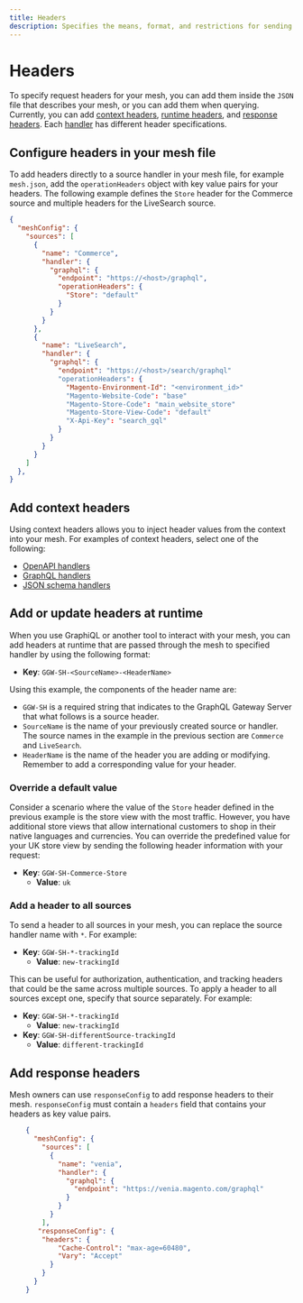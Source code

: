 ```yaml
---
title: Headers
description: Specifies the means, format, and restrictions for sending operation headers through the mesh in API Mesh for Adobe Developer App Builder.
---
```


# Headers

To specify request headers for your mesh, you can add them inside the `JSON` file that describes your mesh, or you can add them when querying. Currently, you can add [context headers](#add-context-headers), [runtime headers](#add-or-update-headers-at-runtime), and [response headers](#add-response-headers). Each [handler](../reference/handlers/index.md) has different header specifications.

## Configure headers in your mesh file

To add headers directly to a source handler in your mesh file, for example `mesh.json`, add the `operationHeaders` object with key value pairs for your headers. The following example defines the `Store` header for the Commerce source and multiple headers for the LiveSearch source.

```json
{
  "meshConfig": {
    "sources": [
      {
        "name": "Commerce",
        "handler": {
          "graphql": {
            "endpoint": "https://<host>/graphql",
            "operationHeaders": {
              "Store": "default"
            }
          }
        }
      },
      {
        "name": "LiveSearch",
        "handler": {
          "graphql": {
            "endpoint": "https://<host>/search/graphql"
            "operationHeaders": {
              "Magento-Environment-Id": "<environment_id>"
              "Magento-Website-Code": "base"
              "Magento-Store-Code": "main_website_store"
              "Magento-Store-View-Code": "default"
              "X-Api-Key": "search_gql"
            }
          }
        }
      }
    ]
  },
}
```

## Add context headers

Using context headers allows you to inject header values from the context into your mesh. For examples of context headers, select one of the following:

-  [OpenAPI handlers](../reference/handlers/openapi.md#dynamic-header-values)
-  [GraphQL handlers](../reference/handlers/graphql.md#dynamic-header-values)
-  [JSON schema handlers](../reference/handlers/json-schema.md#dynamic-header-values)

## Add or update headers at runtime

When you use GraphiQL or another tool to interact with your mesh, you can add headers at runtime that are passed through the mesh to specified handler by using the following format:

-  **Key**: `GGW-SH-<SourceName>-<HeaderName>`

Using this example, the components of the header name are:

-  `GGW-SH` is a required string that indicates to the GraphQL Gateway Server that what follows is a source header.
-  `SourceName` is the name of your previously created source or handler. The source names in the example in the previous section are `Commerce` and `LiveSearch`.
-  `HeaderName` is the name of the header you are adding or modifying. Remember to add a corresponding value for your header.

### Override a default value

Consider a scenario where the value of the `Store` header defined in the previous example is the store view with the most traffic. However, you have additional store views that allow international customers to shop in their native languages and currencies. You can override the predefined value for your UK store view by sending the following header information with your request:

-  **Key**: `GGW-SH-Commerce-Store`
   -  **Value**: `uk`

### Add a header to all sources

To send a header to all sources in your mesh, you can replace the source handler name with `*`. For example:

-  **Key**: `GGW-SH-*-trackingId`
   -  **Value**: `new-trackingId`

This can be useful for authorization, authentication, and tracking headers that could be the same across multiple sources. To apply a header to all sources except one, specify that source separately. For example:

-  **Key**: `GGW-SH-*-trackingId`
   -  **Value**: `new-trackingId`
-  **Key**: `GGW-SH-differentSource-trackingId`
   -  **Value**: `different-trackingId`

## Add response headers

Mesh owners can use `responseConfig` to add response headers to their mesh. `responseConfig` must contain a `headers` field that contains your headers as key value pairs.

``` json
    { 
      "meshConfig": { 
        "sources": [
          {
            "name": "venia", 
            "handler": { 
              "graphql": { 
                "endpoint": "https://venia.magento.com/graphql"
              } 
            } 
          }
        ],
       "responseConfig": {
        "headers": {
            "Cache-Control": "max-age=60480",
            "Vary": "Accept"
          }
        }
      }
    }
```

